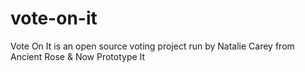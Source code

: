 # vote-on-it
Vote On It is an open source voting project run by Natalie Carey from Ancient Rose &amp; Now Prototype It
